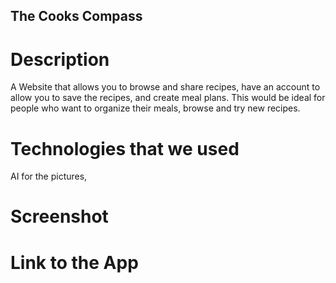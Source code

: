 ## The Cooks Compass

# Description
A Website that allows you to browse and share recipes, 
have an account to allow you to save the recipes,
and create meal plans. This would be ideal for people who want to organize their meals,
browse and try new recipes.

# Technologies that we used
AI for the pictures, 

# Screenshot

# Link to the App


